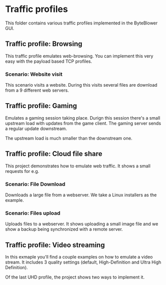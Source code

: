 # Traffic profiles 

This folder contains various traffic profiles implemented in the ByteBlower 
GUI.

## Traffic profile: Browsing
This traffic profile emulates web-browsing. You can implement this very 
easy with the payload based TCP profiles.

### Scenario: Website visit
This scenario visits a website. During this visits several files are
download from a 9 different web servers.

## Traffic profile: Gaming
Emulates a gaming session taking place. Durign this session there's
a small upstream load with updates from the game client. The gaming
server sends a regular update downstream.

The upstream load is much smaller than the downstream one.


## Traffic profile: Cloud file share
This project demonstrates how to emulate web traffic. It shows a small
requests for e.g.

### Scenario: File Download
Downloads a large file from a webserver. We take a Linux installers as 
the example.

### Scenario: Files upload
Uploads files to a webserver. It shows uploading a small image file and we
show a backup being synchronized with a remote server.


## Traffic profile: Video streaming
In this exmaple you'll find a couple examples on how to emulate a video stream.
It includes 3 quality settings (default, High-Definition and Ultra High Definition).

Of the last UHD profile, the project shows two ways to implement it.


